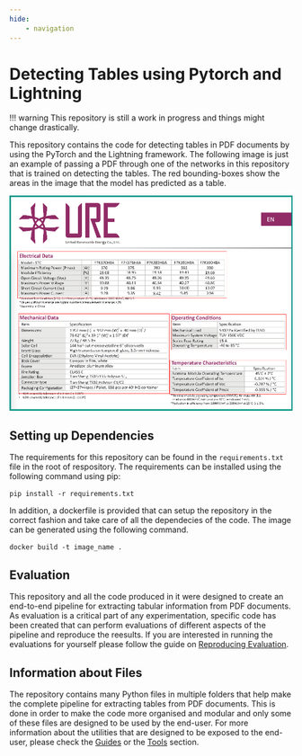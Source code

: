 ```yaml
---
hide:
    - navigation
---
```


# Detecting Tables using Pytorch and Lightning

!!! warning
    This repository is still a work in progress and things might change drastically.

This repository contains the code for detecting tables in PDF documents by using the PyTorch and the Lightning framework. The following image is just an example of passing a PDF through one of the networks in this repository that is trained on detecting the tables. The red bounding-boxes show the areas in the image that the model has predicted as a table.

![Main Table Photo](assets/main-table-photo.png)


## Setting up Dependencies

The requirements for this repository can be found in the `requirements.txt` file in the root of respository. The requirements can be installed using the following command using pip:

```
pip install -r requirements.txt
```

In addition, a dockerfile is provided that can setup the repository in the correct fashion and take care of all the dependecies of the code. The image can be generated using the following command.
```
docker build -t image_name .
```

## Evaluation

This repository and all the code produced in it were designed to create an end-to-end pipeline for extracting tabular information from PDF documents. As evaluation is a critical part of any experimentation, specific code has been created that can perform evaluations of different aspects of the pipeline and reproduce the reesults. If you are interested in running the evaluations for yourself please follow the guide on [Reproducing Evaluation](guides/evaluation/index.md).

## Information about Files

The repository contains many Python files in multiple folders that help make the complete pipeline for extracting tables from PDF documents. This is done in order to make the code more organised and modular and only some of these files are designed to be used by the end-user. For more information about the utilities that are designed to be exposed to the end-user, please check the [Guides](guides/index.md) or the [Tools](tools/index.md) section.
